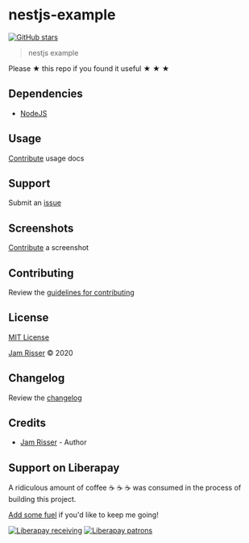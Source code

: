 # nestjs-example

[![GitHub stars](https://img.shields.io/github/stars/vutadev/nestjs-example.svg?style=social&label=Stars)](https://github.com/vutadev/nestjs-example)

> nestjs example

Please ★ this repo if you found it useful ★ ★ ★

## Dependencies

- [NodeJS](https://nodejs.org)

## Usage

[Contribute](https://github.com/vutadev/nestjs-example/blob/master/CONTRIBUTING.md) usage docs

## Support

Submit an [issue](https://github.com/vutadev/nestjs-example/issues/new)

## Screenshots

[Contribute](https://github.com/vutadev/nestjs-example/blob/master/CONTRIBUTING.md) a screenshot

## Contributing

Review the [guidelines for contributing](https://github.com/vutadev/nestjs-example/blob/master/CONTRIBUTING.md)

## License

[MIT License](https://github.com/vutadev/nestjs-example/blob/master/LICENSE)

[Jam Risser](https://codejam.ninja) © 2020

## Changelog

Review the [changelog](https://github.com/vutadev/nestjs-example/blob/master/CHANGELOG.md)

## Credits

- [Jam Risser](https://codejam.ninja) - Author

## Support on Liberapay

A ridiculous amount of coffee ☕ ☕ ☕ was consumed in the process of building this project.

[Add some fuel](https://liberapay.com/vutadev/donate) if you'd like to keep me going!

[![Liberapay receiving](https://img.shields.io/liberapay/receives/vutadev.svg?style=flat-square)](https://liberapay.com/vutadev/donate)
[![Liberapay patrons](https://img.shields.io/liberapay/patrons/vutadev.svg?style=flat-square)](https://liberapay.com/vutadev/donate)
